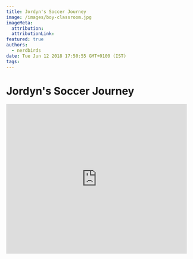 ```yaml
---
title: Jordyn's Soccer Journey
image: /images/boy-classroom.jpg
imageMeta:
  attribution:
  attributionLink:
featured: true
authors:
  - nerdbirds
date: Tue Jun 12 2018 17:50:55 GMT+0100 (IST)
tags:
---
```

<h1>Jordyn's Soccer Journey</h1>

<iframe src="https://scratch.mit.edu/projects/415380903/embed" allowtransparency="true" width="485" height="402" frameborder="0" scrolling="no" allowfullscreen></iframe>



